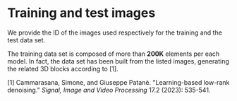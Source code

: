 # Training and test images

We provide the ID of the images used respectively for the training and the test data set.

The training data set is composed of more than **200K** elements per each model.
In fact, the data set has been built from the listed images, generating the related 3D blocks according to [1].

[1] Cammarasana, Simone, and Giuseppe Patanè. "Learning-based low-rank denoising." *Signal, Image and Video Processing* 17.2 (2023): 535-541.
